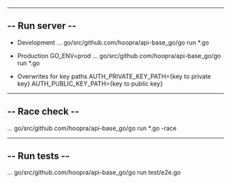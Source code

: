 
----------------
-- Run server --
----------------
* Development 
... go/src/github.com/hoopra/api-base_go/go run *.go

* Production
GO_ENV=prod
... go/src/github.com/hoopra/api-base_go/go run *.go

* Overwrites for key paths
AUTH_PRIVATE_KEY_PATH={key to private key}
AUTH_PUBLIC_KEY_PATH={key to public key}

----------------
-- Race check --
----------------
... go/src/github.com/hoopra/api-base_go/go run *.go -race

----------------
-- Run tests  --
----------------
... go/src/github.com/hoopra/api-base_go/go run test/e2e.go
